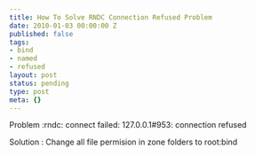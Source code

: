 ```yaml
---
title: How To Solve RNDC Connection Refused Problem
date: 2010-01-03 00:00:00 Z
published: false
tags:
- bind
- named
- refused
layout: post
status: pending
type: post
meta: {}
---
```


Problem :rndc: connect failed: 127.0.0.1#953: connection refused

Solution : Change all file permision in zone folders to root:bind

